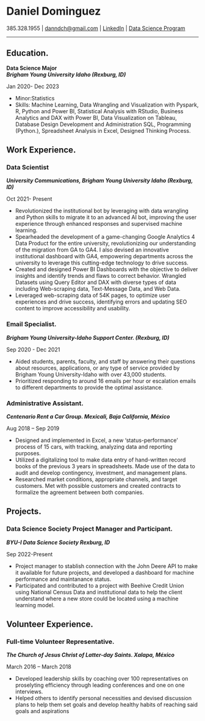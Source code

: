
 # Daniel Dominguez

385.328.1955
| <a href="danndch@gmail.com">danndch@gmail.com</a>
| <a href="https://www.linkedin.com/in/dann-dominguez"/> LinkedIn</a>
| <a href="https://www.byui.edu/mathematics/student-resources/data-science">Data Science Program</a>

***

## Education.
**Data Science Major**                                                                    
*__Brigham Young University Idaho (Rexburg, ID)__*

Jan 2020- Dec 2023
* Minor:Statistics
* Skills: Machine Learning, Data Wrangling and Visualization with Pyspark, R, Python and Power BI, Statistical Analysis with RStudio, Business Analytics and DAX with Power BI, Data Visualization on Tableau, Database Design Development and Administration SQL, Programming (Python.), Spreadsheet Analysis in Excel, Designed Thinking Process. 

## Work Experience.
### Data Scientist

*__University Communications, Brigham Young University Idaho (Rexburg, ID)__*

Oct 2021- Present


* Revolutionized the institutional bot by leveraging with data wrangling and Python skills to migrate it to an advanced AI bot, improving the user experience through enhanced responses and supervised machine learning.
* Spearheaded the development of a game-changing Google Analytics 4 Data Product for the entire university, revolutionizing our understanding of the migration from GA to GA4. I also devised an innovative institutional dashboard with GA4, empowering departments across the university to leverage this cutting-edge technology to drive success.
* Created and designed Power BI Dashboards with the objective to deliver insights and identify trends and flaws to correct behavior. Wrangled Datasets using Query Editor and DAX with diverse types of data including Web-scraping data, Text-Message Data, and Web Data. 
* Leveraged web-scraping data of 54K pages, to optimize user experiences and drive success, identifying errors and updating SEO content to improve accessibility and usability.


### Email Specialist.  

*__Brigham Young University-Idaho Support Center. (Rexburg, ID)__*

Sep 2020 - Dec 2021


* Aided students, parents, faculty, and staff by answering their questions about resources, applications, or any type of 
service provided by Brigham Young University-Idaho with over 43,000 students. 
* Prioritized responding to around 16 emails per hour or escalation emails to different departments to provide the optimal 
assistance. 

### Administrative Assistant. 

*__Centenario Rent a Car Group. Mexicali, Baja California, México__*

Aug 2018 – Sep 2019 


* Designed and implemented in Excel, a new ‘status-performance’ process of 15 cars, with tracking, analyzing data and 
reporting purposes. 
* Utilized a digitalizing tool to make data entry of hand-written record books of the previous 3 years in spreadsheets. 
Made use of the data to audit and develop contingency, investment, and management plans. 
* Researched market conditions, appropriate channels, and target customers. Met with possible customers and created 
contracts to formalize the agreement between both companies. 

## Projects.

### Data Science Society Project Manager and Participant. 

*__BYU-I Data Science Society Rexburg, ID__*

Sep 2022-Present

* Project manager to stablish connection with the John Deere API to make it available for future projects, and developed a dashboard for machine performance and maintanance status. 
* Participated and contributed to a project with Beehive Credit Union using National Census Data and institutional data to 
help the client understand where a new store could be located using a machine learning model. 



## Volunteer Experience.

### Full-time Volunteer Representative. 

*__The Church of Jesus Christ of Latter-day Saints. Xalapa, México__*

March 2016 – March 2018 

* Developed leadership skills by coaching over 100 representatives on proselyting efficiency through leading conferences 
and one on one interviews. 
* Helped others to identify personal necessities and devised discussion plans to help them set goals and develop 
healthy habits of reaching said goals and aspirations

